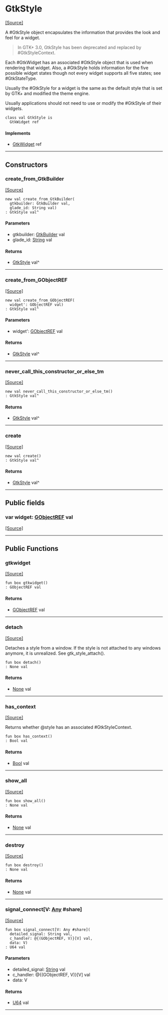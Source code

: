 # GtkStyle
<span class="source-link">[[Source]](src/gtk3/GtkStyle.md#L6)</span>

A #GtkStyle object encapsulates the information that provides the look and
feel for a widget.

> In GTK+ 3.0, GtkStyle has been deprecated and replaced by
> #GtkStyleContext.

Each #GtkWidget has an associated #GtkStyle object that is used when
rendering that widget. Also, a #GtkStyle holds information for the five
possible widget states though not every widget supports all five
states; see #GtkStateType.

Usually the #GtkStyle for a widget is the same as the default style that
is set by GTK+ and modified the theme engine.

Usually applications should not need to use or modify the #GtkStyle of
their widgets.


```pony
class val GtkStyle is
  GtkWidget ref
```

#### Implements

* [GtkWidget](gtk3-GtkWidget.md) ref

---

## Constructors

### create_from_GtkBuilder
<span class="source-link">[[Source]](src/gtk3/GtkStyle.md#L29)</span>


```pony
new val create_from_GtkBuilder(
  gtkbuilder: GtkBuilder val,
  glade_id: String val)
: GtkStyle val^
```
#### Parameters

*   gtkbuilder: [GtkBuilder](gtk3-GtkBuilder.md) val
*   glade_id: [String](builtin-String.md) val

#### Returns

* [GtkStyle](gtk3-GtkStyle.md) val^

---

### create_from_GObjectREF
<span class="source-link">[[Source]](src/gtk3/GtkStyle.md#L32)</span>


```pony
new val create_from_GObjectREF(
  widget': GObjectREF val)
: GtkStyle val^
```
#### Parameters

*   widget': [GObjectREF](minimal-browser-..-gobject-GObjectREF.md) val

#### Returns

* [GtkStyle](gtk3-GtkStyle.md) val^

---

### never_call_this_constructor_or_else_tm
<span class="source-link">[[Source]](src/gtk3/GtkStyle.md#L35)</span>


```pony
new val never_call_this_constructor_or_else_tm()
: GtkStyle val^
```

#### Returns

* [GtkStyle](gtk3-GtkStyle.md) val^

---

### create
<span class="source-link">[[Source]](src/gtk3/GtkStyle.md#L39)</span>


```pony
new val create()
: GtkStyle val^
```

#### Returns

* [GtkStyle](gtk3-GtkStyle.md) val^

---

## Public fields

### var widget: [GObjectREF](minimal-browser-..-gobject-GObjectREF.md) val
<span class="source-link">[[Source]](src/gtk3/GtkStyle.md#L25)</span>



---

## Public Functions

### gtkwidget
<span class="source-link">[[Source]](src/gtk3/GtkStyle.md#L27)</span>


```pony
fun box gtkwidget()
: GObjectREF val
```

#### Returns

* [GObjectREF](minimal-browser-..-gobject-GObjectREF.md) val

---

### detach
<span class="source-link">[[Source]](src/gtk3/GtkStyle.md#L63)</span>


Detaches a style from a window. If the style is not attached
to any windows anymore, it is unrealized. See gtk_style_attach().


```pony
fun box detach()
: None val
```

#### Returns

* [None](builtin-None.md) val

---

### has_context
<span class="source-link">[[Source]](src/gtk3/GtkStyle.md#L88)</span>


Returns whether @style has an associated #GtkStyleContext.


```pony
fun box has_context()
: Bool val
```

#### Returns

* [Bool](builtin-Bool.md) val

---

### show_all
<span class="source-link">[[Source]](src/gtk3/GtkWidget.md#L4)</span>


```pony
fun box show_all()
: None val
```

#### Returns

* [None](builtin-None.md) val

---

### destroy
<span class="source-link">[[Source]](src/gtk3/GtkWidget.md#L7)</span>


```pony
fun box destroy()
: None val
```

#### Returns

* [None](builtin-None.md) val

---

### signal_connect\[V: [Any](builtin-Any.md) #share\]
<span class="source-link">[[Source]](src/gtk3/GtkWidget.md#L10)</span>


```pony
fun box signal_connect[V: Any #share](
  detailed_signal: String val,
  c_handler: @{(GObjectREF, V)}[V] val,
  data: V)
: U64 val
```
#### Parameters

*   detailed_signal: [String](builtin-String.md) val
*   c_handler: @{(GObjectREF, V)}[V] val
*   data: V

#### Returns

* [U64](builtin-U64.md) val

---

